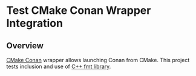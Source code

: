 # Test CMake Conan Wrapper Integration

## Overview

[CMake Conan][cmake-conan] wrapper allows launching Conan from CMake.
This project tests inclusion and use of [C++ fmt library][fmtlib].


[cmake-conan]: <https://github.com/conan-io/cmake-conan>
[fmtlib]: <https://github.com/fmtlib/fmt>
